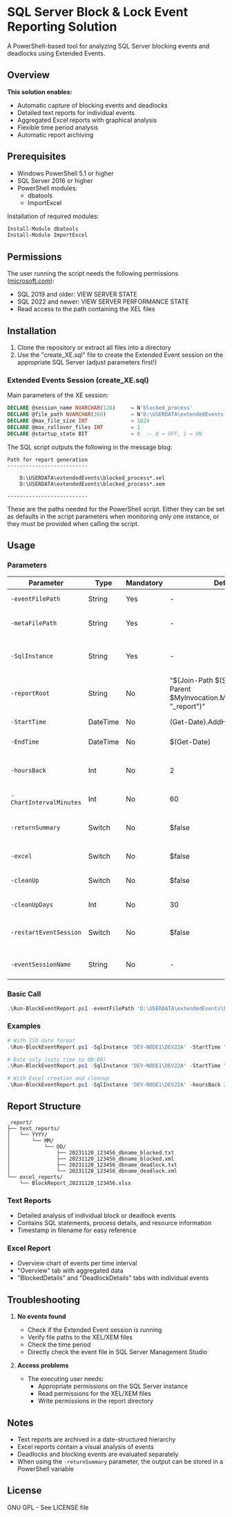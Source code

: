 # SQL Server Block & Lock Event Reporting Solution

A PowerShell-based tool for analyzing SQL Server blocking events and deadlocks using Extended Events.

## Overview

**This solution enables:**
- Automatic capture of blocking events and deadlocks
- Detailed text reports for individual events
- Aggregated Excel reports with graphical analysis
- Flexible time period analysis
- Automatic report archiving

## Prerequisites

- Windows PowerShell 5.1 or higher
- SQL Server 2016 or higher
- PowerShell modules:
  - dbatools
  - ImportExcel

Installation of required modules:
```powershell
Install-Module dbatools
Install-Module ImportExcel
```

## Permissions

The user running the script needs the following permissions ([microsoft.com](https://learn.microsoft.com/en-us/sql/relational-databases/system-functions/sys-fn-xe-file-target-read-file-transact-sql?view=sql-server-ver16)):

- SQL 2019 and older: VIEW SERVER STATE
- SQL 2022 and newer: VIEW SERVER PERFORMANCE STATE
- Read access to the path containing the XEL files

## Installation

1. Clone the repository or extract all files into a directory
2. Use the "create_XE.sql" file to create the Extended Event session on the appropriate SQL Server (adjust parameters first!)

### Extended Events Session (create_XE.sql)

Main parameters of the XE session:

```sql
DECLARE @session_name NVARCHAR(128)     = N'blocked_process'
DECLARE @file_path NVARCHAR(260)        = N'D:\USERDATA\extendedEvents'
DECLARE @max_file_size INT              = 1024
DECLARE @max_rollover_files INT         = 1
DECLARE @startup_state BIT              = 0  -- 0 = OFF, 1 = ON
```

The SQL script outputs the following in the message blog:

```
Path for report generation
--------------------------
 
	D:\USERDATA\extendedEvents\blocked_process*.xel
	D:\USERDATA\extendedEvents\blocked_process*.xem
 
--------------------------
```

These are the paths needed for the PowerShell script. Either they can be set as defaults in the script parameters when monitoring only one instance, or they must be provided when calling the script.

## Usage

### Parameters

| Parameter | Type | Mandatory | Default | Description |
|-----------|------|-----------|---------|-------------|
| `-eventFilePath` | String | Yes | - | Path to the XE files (*.xel) |
| `-metaFilePath` | String | Yes | - | Path to the XE metadata (*.xem) |
| `-SqlInstance` | String | Yes | - | SQL Server instance name with configured Extended Events |
| `-reportRoot` | String | No | "$(Join-Path $(Split-Path -Parent $MyInvocation.MyCommand.Path) "_report")" | Path to the report directory |
| `-StartTime` | DateTime | No | (Get-Date).AddHours(-24) | Start time of analysis |
| `-EndTime` | DateTime | No | $(Get-Date) | End time of analysis |
| `-hoursBack` | Int | No | 2 | Alternative time span (Start: Now-hoursBack, End: Now) |
| `-ChartIntervalMinutes` | Int | No | 60 | Interval for Excel chart in minutes |
| `-returnSummary` | Switch | No | $false | Returns a table with the number of events per database |
| `-excel` | Switch | No | $false | Creates Excel summary |
| `-cleanUp` | Switch | No | $false | Cleans up report files older than cleanUpDays |
| `-cleanUpDays` | Int | No | 30 | Number of days for cleanup |
| `-restartEventSession` | Switch | No | $false | Restart the Event Session `eventSessionName` (File CleanUp) |
| `-eventSessionName` | String | No | - | Name of the Event Session to be restarted |

### Basic Call

```powershell
.\Run-BlockEventReport.ps1 -eventFilePath 'D:\USERDATA\extendedEvents\blocked_process*.xel' -metaFilePath 'D:\USERDATA\extendedEvents\blocked_process*.xem' -SqlInstance 'DEV-NODE1\DEV22A'
```

### Examples

```powershell
# With ISO date format
.\Run-BlockEventReport.ps1 -SqlInstance 'DEV-NODE1\DEV22A' -StartTime "2025-04-25 08:00" -EndTime "2025-04-25 18:00" -eventFilePath 'D:\USERDATA\extendedEvents\blocked_process*.xel' -metaFilePath 'D:\USERDATA\extendedEvents\blocked_process*.xem'

# Date only (sets time to 00:00)
.\Run-BlockEventReport.ps1 -SqlInstance 'DEV-NODE1\DEV22A' -StartTime "2023-11-20" -EndTime "2023-11-21" -eventFilePath 'D:\USERDATA\extendedEvents\blocked_process*.xel' -metaFilePath 'D:\USERDATA\extendedEvents\blocked_process*.xem'

# With Excel creation and cleanup
.\Run-BlockEventReport.ps1 -SqlInstance 'DEV-NODE1\DEV22A' -hoursBack 24 -eventFilePath 'D:\USERDATA\extendedEvents\blocked_process*.xel' -metaFilePath 'D:\USERDATA\extendedEvents\blocked_process*.xem' -excel -cleanUp -cleanUpDays 14
```

## Report Structure

```
_report/
├── text_reports/
│   └── YYYY/
│       └── MM/
│           └── DD/
│               ├── 20231120_123456_dbname_blocked.txt
│               ├── 20231120_123456_dbname_blocked.xml
│               ├── 20231120_123456_dbname_deadlock.txt
│               └── 20231120_123456_dbname_deadlock.xml
└── excel_reports/
    └── BlockReport_20231120_123456.xlsx
```

### Text Reports
- Detailed analysis of individual block or deadlock events
- Contains SQL statements, process details, and resource information
- Timestamp in filename for easy reference

### Excel Report
- Overview chart of events per time interval
- "Overview" tab with aggregated data
- "BlockedDetails" and "DeadlockDetails" tabs with individual events

## Troubleshooting

1. **No events found**
   - Check if the Extended Event session is running
   - Verify file paths to the XEL/XEM files
   - Check the time period
   - Directly check the event file in SQL Server Management Studio

2. **Access problems**
   - The executing user needs:
     - Appropriate permissions on the SQL Server instance
     - Read permissions for the XEL/XEM files
     - Write permissions in the report directory

## Notes

- Text reports are archived in a date-structured hierarchy
- Excel reports contain a visual analysis of events
- Deadlocks and blocking events are evaluated separately
- When using the `-returnSummary` parameter, the output can be stored in a PowerShell variable

## License

GNU GPL - See LICENSE file